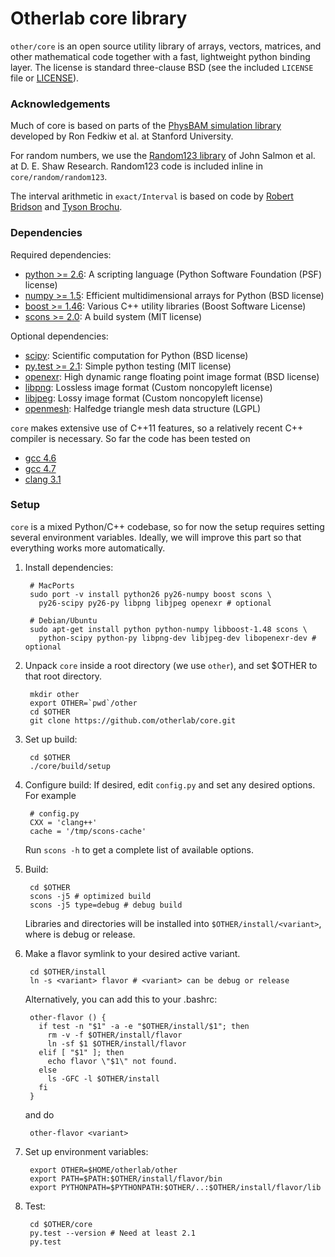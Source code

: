 Otherlab core library
=====================

`other/core` is an open source utility library of arrays, vectors, matrices, and other mathematical code together
with a fast, lightweight python binding layer.  The license is standard three-clause BSD (see the included `LICENSE`
file or [LICENSE](https://github.com/otherlab/core/blob/master/LICENSE)).

### Acknowledgements

Much of core is based on parts of the [PhysBAM simulation library](http://physbam.stanford.edu) developed by
Ron Fedkiw et al. at Stanford University.

For random numbers, we use the [Random123 library](http://www.deshawresearch.com/resources_random123.html) of
John Salmon et al. at D. E. Shaw Research.  Random123 code is included inline in `core/random/random123`.

The interval arithmetic in `exact/Interval` is based on code by [Robert Bridson](http://www.cs.ubc.ca/~rbridson)
and [Tyson Brochu](http://www.cs.ubc.ca/~tbrochu).

### Dependencies

Required dependencies:

* [python >= 2.6](http://python.org): A scripting language (Python Software Foundation (PSF) license)
* [numpy >= 1.5](http://numpy.scipy.org): Efficient multidimensional arrays for Python (BSD license)
* [boost >= 1.46](http://www.boost.org): Various C++ utility libraries (Boost Software License)
* [scons >= 2.0](http://www.scons.org): A build system (MIT license)

Optional dependencies:

* [scipy](http://www.scipy.org): Scientific computation for Python (BSD license)
* [py.test >= 2.1](http://pytest.org): Simple python testing (MIT license)
* [openexr](http://www.openexr.com): High dynamic range floating point image format (BSD license)
* [libpng](http://www.libpng.org): Lossless image format (Custom noncopyleft license)
* [libjpeg](http://www.ijg.org): Lossy image format (Custom noncopyleft license)
* [openmesh](http://www.openmesh.org): Halfedge triangle mesh data structure (LGPL)

`core` makes extensive use of C++11 features, so a relatively recent C++ compiler is necessary.  So far the code has been tested on

* [gcc 4.6](http://gcc.gnu.org)
* [gcc 4.7](http://gcc.gnu.org)
* [clang 3.1](http://clang.llvm.org)

### Setup

`core` is a mixed Python/C++ codebase, so for now the setup requires setting several environment variables.
Ideally, we will improve this part so that everything works more automatically.

1. Install dependencies:

        # MacPorts
        sudo port -v install python26 py26-numpy boost scons \
          py26-scipy py26-py libpng libjpeg openexr # optional

        # Debian/Ubuntu
        sudo apt-get install python python-numpy libboost-1.48 scons \
          python-scipy python-py libpng-dev libjpeg-dev libopenexr-dev # optional

2. Unpack `core` inside a root directory (we use `other`), and set $OTHER to that root directory.

        mkdir other 
        export OTHER=`pwd`/other
        cd $OTHER
        git clone https://github.com/otherlab/core.git

3. Set up build:

        cd $OTHER
        ./core/build/setup

3. Configure build: If desired, edit `config.py` and set any desired options.  For example

        # config.py
        CXX = 'clang++'
        cache = '/tmp/scons-cache'

   Run `scons -h` to get a complete list of available options.

4. Build:

        cd $OTHER
        scons -j5 # optimized build
        scons -j5 type=debug # debug build

   Libraries and directories will be installed into `$OTHER/install/<variant>`, where <variant> is debug or release.

5. Make a flavor symlink to your desired active variant.

        cd $OTHER/install
        ln -s <variant> flavor # <variant> can be debug or release

   Alternatively, you can add this to your .bashrc:

        other-flavor () {
          if test -n "$1" -a -e "$OTHER/install/$1"; then
            rm -v -f $OTHER/install/flavor
            ln -sf $1 $OTHER/install/flavor
          elif [ "$1" ]; then
            echo flavor \"$1\" not found.
          else
            ls -GFC -l $OTHER/install
          fi
        }

   and do

        other-flavor <variant>

6. Set up environment variables:

        export OTHER=$HOME/otherlab/other
        export PATH=$PATH:$OTHER/install/flavor/bin
        export PYTHONPATH=$PYTHONPATH:$OTHER/..:$OTHER/install/flavor/lib

7. Test:

        cd $OTHER/core
        py.test --version # Need at least 2.1
        py.test
